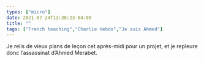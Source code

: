 ```yaml
---
types: ["micro"]
date: 2021-07-24T13:38:23-04:00
title: ""
tags: ["French teaching","Charlie Hebdo","Je suis Ahmed"]
---
```

Je relis de vieux plans de leçon cet après-midi pour un projet, et je repleure donc l’assassinat d’Ahmed Merabet.
